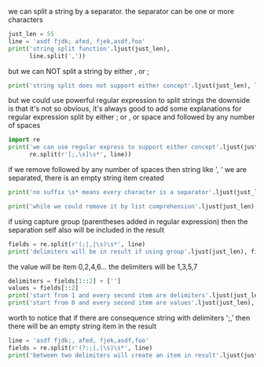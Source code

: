 
we can split a string by a separator. the separator can be one or more characters
```python
just_len = 55
line = 'asdf fjdk; afed, fjek,asdf,foo'
print('string split function'.ljust(just_len),
      line.split(','))

```

but we can NOT split a string by either , or ;
```python
print('string split does not support either concept'.ljust(just_len), line.split(',;'))


```

but we could use powerful regular expression to split strings
the downside is that it's not so obvious, it's always good to add some explanations for regular expression
split by either ; or , or space and followed by any number of spaces
```python
import re
print('we can use regular express to support either concept'.ljust(just_len),
      re.split(r'[;,\s]\s*', line))


```

if we remove followed by any number of spaces
then string like ', ' we are separated, there is an empty string item created
```python
print('no suffix \s* means every character is a separator'.ljust(just_len), re.split(r'[;,\s]', line))

print('while we could remove it by list comprehension'.ljust(just_len), [s for s in re.split(r'[;,\s]', line) if s])


```

if using capture group (parentheses added in regular expression)
then the separation self also will be included in the result
```python
fields = re.split(r'(;|,|\s)\s*', line)
print('delimiters will be in result if using group'.ljust(just_len), fields)


```

the value will be item 0,2,4,6...
the delimiters will be 1,3,5,7
```python
delimiters = fields[1::2] + ['']
values = fields[::2]
print('start from 1 and every second item are delimiters'.ljust(just_len), delimiters)
print('start from 0 and every second item are values'.ljust(just_len), values)


```

worth to notice that if there are consequence string with delimiters ';,'
then there will be an empty string item in the result
```python
line = 'asdf fjdk;, afed, fjek,asdf,foo'
fields = re.split(r'(?:;|,|\s)\s*', line)
print('between two delimiters will create an item in result'.ljust(just_len), fields)
```
